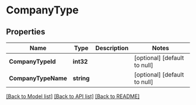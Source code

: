 # CompanyType

## Properties
Name | Type | Description | Notes
------------ | ------------- | ------------- | -------------
**CompanyTypeId** | **int32** |  | [optional] [default to null]
**CompanyTypeName** | **string** |  | [optional] [default to null]

[[Back to Model list]](../README.md#documentation-for-models) [[Back to API list]](../README.md#documentation-for-api-endpoints) [[Back to README]](../README.md)

